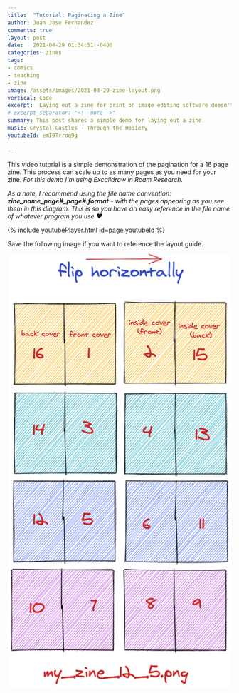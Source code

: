```yaml
---
title:  "Tutorial: Paginating a Zine"
author: Juan Jose Fernandez
comments: true
layout: post
date:   2021-04-29 01:34:51 -0400
categories: zines
tags:
- comics
- teaching
- zine
image: /assets/images/2021-04-29-zine-layout.png
vertical: Code
excerpt:  Laying out a zine for print on image editing software doesn't have to be hard. Here's a demo of the pagination for a 16 page zine. This process can scale up to as many pages as you need for your zine.
# excerpt_separator: "<!--more-->"
summary: This post shares a simple demo for laying out a zine.
music: Crystal Castles - Through the Hosiery
youtubeId: emI9Trroq9g

---
```

<style>
.bar{
    height: 10px;
    background: #bc4e9c;  /* fallback for old browsers */
    background: -webkit-linear-gradient(to top, #f80759, #bc4e9c);  /* Chrome 10-25, Safari 5.1-6 */
    background: linear-gradient(to top, #f80759, #bc4e9c); /* W3C, IE 10+/ Edge, Firefox 16+, Chrome 26+, Opera 12+, Safari 7+ */
    }
</style>

This video tutorial is a simple demonstration of the pagination for a 16 page zine. This process can scale up to as many pages as you need for your zine. *For this demo I'm using Excalidraw in Roam Research.*

*As a note, I recommend using the file name convention: **zine_name_page#_page#.format** - with the pages appearing as you see them in this diagram. This is so you have an easy reference in the file name of whatever program you use ❤️*

{% include youtubePlayer.html id=page.youtubeId %}

Save the following image if you want to reference the layout guide. 

![A layout guide for a 16 page zine](/assets/images/2021-04-29-zine-layout.png)

